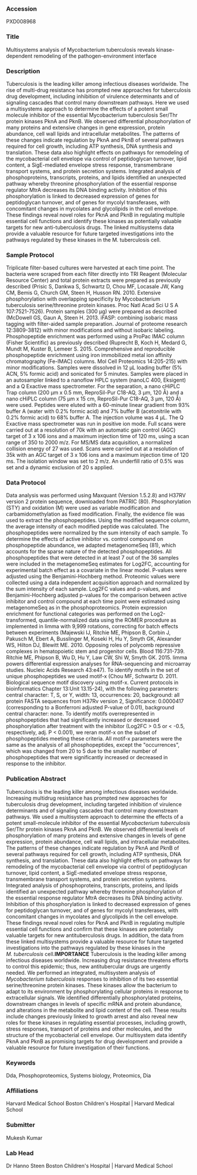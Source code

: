 ### Accession
PXD008968

### Title
Multisystems analysis of Mycobacterium tuberculosis reveals kinase-dependent remodeling of the pathogen-environment interface

### Description
Tuberculosis is the leading killer among infectious diseases worldwide. The rise of multi-drug resistance has prompted new approaches for tuberculosis drug development, including inhibition of virulence determinants and of signaling cascades that control many downstream pathways. Here we used a multisystems approach to determine the effects of a potent small molecule inhibitor of the essential Mycobacterium tuberculosis Ser/Thr protein kinases PknA and PknB. We observed differential phosphorylation of many proteins and extensive changes in gene expression, protein abundance, cell wall lipids and intracellular metabolites. The patterns of these changes indicate regulation by PknA and PknB of several pathways required for cell growth, including ATP synthesis, DNA synthesis and translation. These data also highlight effects on pathways for remodeling of the mycobacterial cell envelope via control of peptidoglycan turnover, lipid content, a SigE-mediated envelope stress response, transmembrane transport systems, and protein secretion systems. Integrated analysis of phosphoproteins, transcripts, proteins, and lipids identified an unexpected pathway whereby threonine phosphorylation of the essential response regulator MtrA decreases its DNA binding activity. Inhibition of this phosphorylation is linked to decreased expression of genes for peptidoglycan turnover, and of genes for mycolyl transferases, with concomitant changes in mycolates and glycolipids in the cell envelope. These findings reveal novel roles for PknA and PknB in regulating multiple essential cell functions and identify these kinases as potentially valuable targets for new anti-tuberculosis drugs. The linked multisystems data provide a valuable resource for future targeted investigations into the pathways regulated by these kinases in the M. tuberculosis cell.

### Sample Protocol
Triplicate filter-based cultures were harvested at each time point. The bacteria were scraped from each filter directly into TRI Reagent (Molecular Resource Center) and total protein extracts were prepared as previously described (Prisic S, Dankwa S, Schwartz D, Chou MF, Locasale JW, Kang CM, Bemis G, Church GM, Steen H, Husson RN. 2010. Extensive phosphorylation with overlapping specificity by Mycobacterium tuberculosis serine/threonine protein kinases. Proc Natl Acad Sci U S A 107:7521-7526).  Protein samples (300 µg) were prepared as described (McDowell GS, Gaun A, Steen H. 2013. iFASP: combining isobaric mass tagging with filter-aided sample preparation. Journal of proteome research 12:3809-3812) with minor modifications and without isobaric labeling. Phosphopeptide enrichment was performed using a ProPac IMAC column (Fisher Scientific) as previously described (Ruprecht B, Koch H, Medard G, Mundt M, Kuster B, Lemeer S. 2015. Comprehensive and reproducible phosphopeptide enrichment using iron immobilized metal ion affinity chromatography (Fe-IMAC) columns. Mol Cell Proteomics 14:205-215) with minor modifications.  Samples were dissolved in 12 µL loading buffer (5% ACN, 5% formic acid) and sonicated for 5 minutes. Samples were placed in an autosampler linked to a nanoflow HPLC system (nanoLC 400, Eksigent) and a Q Exactive mass spectrometer. For the separation, a nano cHiPLC Trap column (200 µm x 0.5 mm, ReproSil-Pur C18-AQ, 3 µm, 120 Å) and a nano cHiPLC column (75 µm x 15 cm, ReproSil-Pur C18-AQ, 3 µm, 120 Å) were used. Peptides were eluted with a 60-minute linear gradient from 93% buffer A (water with 0.2% formic acid) and 7% buffer B (acetonitrile with 0.2% formic acid) to 68% buffer A. The injection volume was 4 µL.  The Q Exactive mass spectrometer was run in positive ion mode. Full scans were carried out at a resolution of 70k with an automatic gain control (AGC) target of 3 x 106 ions and a maximum injection time of 120 ms, using a scan range of 350 to 2000 m/z. For MS/MS data acquisition, a normalized collision energy of 27 was used. Scans were carried out at a resolution of 35k with an AGC target of 3 x 106 ions and a maximum injection time of 120 ms. The isolation window was set to 2 m/z. An underfill ratio of 0.5% was set and a dynamic exclusion of 20 s applied.

### Data Protocol
Data analysis was performed using Maxquant (Version 1.5.2.8) and H37RV version 2 protein sequence, downloaded from PATRIC (80). Phosphorylation (STY) and oxidation (M) were used as variable modification and carbamidomethylation as fixed modification. Finally, the evidence file was used to extract the phosphopeptides. Using the modified sequence column, the average intensity of each modified peptide was calculated.  The phosphopeptides were normalized by the sum intensity of each sample. To determine the effects of active inhibitor vs. control compound on phosphopeptide abundance, we adapted metagenomeSeq (81), which accounts for the sparse nature of the detected phosphopeptides. All phosphopeptides that were detected in at least 7 out of the 36 samples were included in the metagenomeSeq estimates for Log2FC, accounting for experimental batch effect as a covariate in the linear model. P-values were adjusted using the Benjamini-Hochberg method.  Proteomic values were collected using a data independent acquisition approach and normalized by the sum intensity of each sample. Log2FC values and p-values, and Benjamini-Hochberg adjusted p-values for the comparison between active inhibitor and control compound at each time point were estimated using metagenomeSeq as in the phosphoproteomics. Protein expression enrichment for functional categories was performed on the Log2-transformed, quantile-normalized data using the ROMER procedure as implemented in limma with 9,999 rotations, correcting for batch effects between experiments (Majewski IJ, Ritchie ME, Phipson B, Corbin J, Pakusch M, Ebert A, Busslinger M, Koseki H, Hu Y, Smyth GK, Alexander WS, Hilton DJ, Blewitt ME. 2010. Opposing roles of polycomb repressive complexes in hematopoietic stem and progenitor cells. Blood 116:731-739. Ritchie ME, Phipson B, Wu D, Hu Y, Law CW, Shi W, Smyth GK. 2015. limma powers differential expression analyses for RNA-sequencing and microarray studies. Nucleic Acids Research 43:e47).  To identify motifs in the set of unique phosphopeptides we used motif-x (Chou MF, Schwartz D. 2011. Biological sequence motif discovery using motif-x. Current protocols in bioinformatics Chapter 13:Unit 13.15-24), with the following parameters: central character: T, S, or Y, width: 13, occurrences: 20, background: all protein FASTA sequences from H37Rv version 2, Significance: 0.0000417 (corresponding to a Bonferroni adjusted P-value of 0.01), background central character: none. To identify motifs overrepresented in phosphopeptides that had significantly increased or decreased phosphorylation after treatment with the inhibitor (Log2FC > 0.5 or < -0.5, respectively, adj. P < 0.001), we reran motif-x on the subset of phosphopeptides meeting these criteria. All motif-x parameters were the same as the analysis of all phosphopeptides, except the "occurrences", which was changed from 20 to 5 due to the smaller number of phosphopeptides that were significantly increased or decreased in response to the inhibitor.

### Publication Abstract
Tuberculosis is the leading killer among infectious diseases worldwide. Increasing multidrug resistance has prompted new approaches for tuberculosis drug development, including targeted inhibition of virulence determinants and of signaling cascades that control many downstream pathways. We used a multisystem approach to determine the effects of a potent small-molecule inhibitor of the essential <i>Mycobacterium tuberculosis</i> Ser/Thr protein kinases PknA and PknB. We observed differential levels of phosphorylation of many proteins and extensive changes in levels of gene expression, protein abundance, cell wall lipids, and intracellular metabolites. The patterns of these changes indicate regulation by PknA and PknB of several pathways required for cell growth, including ATP synthesis, DNA synthesis, and translation. These data also highlight effects on pathways for remodeling of the mycobacterial cell envelope via control of peptidoglycan turnover, lipid content, a SigE-mediated envelope stress response, transmembrane transport systems, and protein secretion systems. Integrated analysis of phosphoproteins, transcripts, proteins, and lipids identified an unexpected pathway whereby threonine phosphorylation of the essential response regulator MtrA decreases its DNA binding activity. Inhibition of this phosphorylation is linked to decreased expression of genes for peptidoglycan turnover, and of genes for mycolyl transferases, with concomitant changes in mycolates and glycolipids in the cell envelope. These findings reveal novel roles for PknA and PknB in regulating multiple essential cell functions and confirm that these kinases are potentially valuable targets for new antituberculosis drugs. In addition, the data from these linked multisystems provide a valuable resource for future targeted investigations into the pathways regulated by these kinases in the <i>M.&#xa0;tuberculosis</i> cell.<b>IMPORTANCE</b> Tuberculosis is the leading killer among infectious diseases worldwide. Increasing drug resistance threatens efforts to control this epidemic; thus, new antitubercular drugs are urgently needed. We performed an integrated, multisystem analysis of <i>Mycobacterium tuberculosis</i> responses to inhibition of its two essential serine/threonine protein kinases. These kinases allow the bacterium to adapt to its environment by phosphorylating cellular proteins in response to extracellular signals. We identified differentially phosphorylated proteins, downstream changes in levels of specific mRNA and protein abundance, and alterations in the metabolite and lipid content of the cell. These results include changes previously linked to growth arrest and also reveal new roles for these kinases in regulating essential processes, including growth, stress responses, transport of proteins and other molecules, and the structure of the mycobacterial cell envelope. Our multisystem data identify PknA and PknB as promising targets for drug development and provide a valuable resource for future investigation of their functions.

### Keywords
Dda, Phosphoproteomics, Systems biology, Proteomics, Dia

### Affiliations
Harvard Medical School
Boston Children's Hospital | Harvard Medical School

### Submitter
Mukesh Kumar

### Lab Head
Dr Hanno Steen
Boston Children's Hospital | Harvard Medical School


